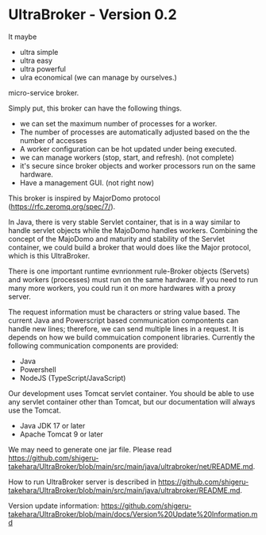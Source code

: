 # UltraBroker - Version 0.2
It maybe
 - ultra simple
 - ultra easy
 - ultra powerful
 - ulra economical (we can manage by ourselves.)
   
  micro-service broker.

Simply put, this broker can have the following things.
- we can set the maximum number of processes for a worker.
- The number of processes are automatically adjusted based on the the number of accesses
- A worker configuration can be hot updated under being executed.
- we can manage workers (stop, start, and refresh). (not complete)
- it's secure since broker objects and worker processors run on the same hardware.
- Have a management GUI. (not right now)

This broker is inspired by MajorDomo protocol (https://rfc.zeromq.org/spec/7/). 

In Java, there is very stable Servlet container, that is in a way similar to handle servlet objects while the MajoDomo handles workers. Combining the concept of the MajoDomo and maturity and stability of the Servlet container, we could build a broker that would does like the Major protocol, which is this UltraBroker.

There is one important runtime evnrionment rule-Broker objects (Servets) and workers (processes) must run on the same hardware.
If you need to run many more workers, you could run it on more hardwares with a proxy server.

The request information must be characters or string value based. The current Java and Powerscript based communication compontents can handle new lines; therefore, we can send multiple lines in a request. It is depends on how we build commuication component libraries.
Currently the following communication components are provided:

- Java
- Powershell
- NodeJS (TypeScript/JavaScript) 

Our development uses Tomcat servlet container. You should be able to use any servlet container other than Tomcat, but our documentation will always use the Tomcat.

- Java JDK 17 or later
- Apache Tomcat 9 or later
  
We may need to generate one jar file. Please read https://github.com/shigeru-takehara/UltraBroker/blob/main/src/main/java/ultrabroker/net/README.md.

How to run UltraBroker server is described in https://github.com/shigeru-takehara/UltraBroker/blob/main/src/main/java/ultrabroker/README.md.

Version update information: https://github.com/shigeru-takehara/UltraBroker/blob/main/docs/Version%20Update%20Information.md
